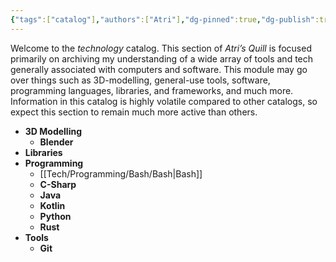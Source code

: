 ```yaml
---
{"tags":["catalog"],"authors":["Atri"],"dg-pinned":true,"dg-publish":true,"dg-note-icon":"server","permalink":"/tech/tech/","pinned":true,"dgPassFrontmatter":true,"noteIcon":"server","created":"2024-03-06T10:48:29.772-05:00","updated":"2024-03-13T00:46:24.292-04:00"}
---
```


Welcome to the *technology* catalog. This section of *Atri’s Quill* is focused primarily on archiving my understanding of a wide array of tools and tech generally associated with computers and software.  This module may go over things such as 3D-modelling, general-use tools, software, programming languages, libraries, and frameworks, and much more. Information in this catalog is highly volatile compared to other catalogs, so expect this section to remain much more active than others.

- **3D Modelling**
  - **Blender**
- **Libraries**
- **Programming**
  - [[Tech/Programming/Bash/Bash\|Bash]]
  - **C-Sharp**
  - **Java**
  - **Kotlin**
  - **Python**
  - **Rust**
- **Tools**
  - **Git**
